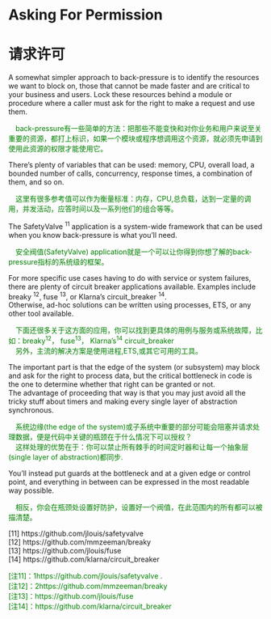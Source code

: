 # Asking For Permission
# 请求许可
A somewhat simpler approach to back-pressure is to identify the resources we want to block on, those that cannot be made faster and are critical to your business and users. Lock these resources behind a module or procedure where a caller must ask for the right to make a request and use them.
<p></p> <font color="green">
&emsp;back-pressure有一些简单的方法：把那些不能变快和对你业务和用户来说至关重要的资源，都打上标识，如果一个模块或程序想调用这个资源，就必须先申请到使用此资源的权限才能使用它。
</font> <p></p>
There’s plenty of variables that can be used: memory, CPU, overall load, a bounded number of calls, concurrency, response times, a combination of them, and so on.
<p></p> <font color="green">
&emsp;这里有很多参考值可以作为衡量标准：内存，CPU,总负载，达到一定量的调用，并发活动，应答时间以及一系列他们的组合等等。
</font> <p></p>
The SafetyValve <sup>11</sup> application is a system-wide framework that can be used when you know back-pressure is what you’ll need.
<p></p> <font color="green">
&emsp;安全阀值(SafetyValve) application就是一个可以让你得到你想了解的back-pressure指标的系统级的框架。
</font> <p></p>
For more specific use cases having to do with service or system failures, there are plenty of circuit breaker applications available. Examples include breaky <sup>12</sup>, fuse <sup>13</sup>, or Klarna’s circuit_breaker <sup>14</sup>.<br>
Otherwise, ad-hoc solutions can be written using processes, ETS, or any other tool available.
<p></p> <font color="green">
&emsp;下面还很多关于这方面的应用，你可以找到更具体的用例与服务或系统故障，比如：breaky<sup>12</sup>， fuse<sup>13</sup>， Klarna’s<sup>14</sup> circuit_breaker<br>
&emsp;另外，主流的解决方案是使用进程,ETS,或其它可用的工具。
</font> <p></p>

The important part is that the edge of the system (or subsystem) may block and ask for the right to process data, but the critical bottleneck in code is the one to determine whether that right can be granted or not.<br>
The advantage of proceeding that way is that you may just avoid all the tricky stuff about timers and making every single layer of abstraction synchronous.
<p></p> <font color="green">
&emsp;系统边缘(the edge of the system)或子系统中重要的部分可能会阻塞并请求处理数据，便是代码中关键的瓶颈在于什么情况下可以授权？<br>
&emsp;这样处理的优势在于：你可以禁止所有棘手的时间定时器和让每一个抽象层(single layer of abstraction)都同步.
</font> <p></p>
You’ll instead put guards at the bottleneck and at a given edge or control point, and everything in between can be expressed in the most readable way possible.
<p></p> <font color="green">
&emsp;相反，你会在瓶颈处设置好防护，设置好一个阀值，在此范围内的所有都可以被描清楚。
</font> <p></p>
[11] https://github.com/jlouis/safetyvalve<br>
[12] https://github.com/mmzeeman/breaky<br>
[13] https://github.com/jlouis/fuse<br>
[14] https://github.com/klarna/circuit_breaker<br>
<p></p> <font color="green">
[注11]：1https://github.com/jlouis/safetyvalve .<br>
[注12]：2https://github.com/mmzeeman/breaky <br>
[注13]：https://github.com/jlouis/fuse<br>
[注14]：https://github.com/klarna/circuit_breaker
</font> <p></p>


